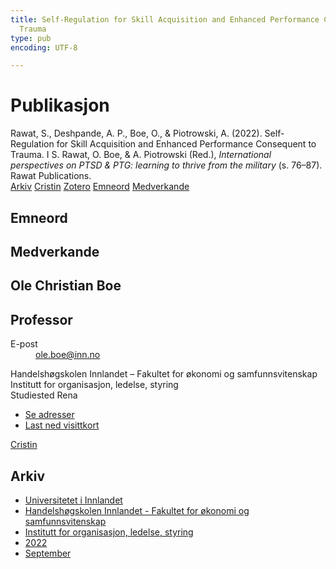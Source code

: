```yaml
---
title: Self-Regulation for Skill Acquisition and Enhanced Performance Consequent to
  Trauma
type: pub
encoding: UTF-8

---
```

<h1>Publikasjon</h1>
<article id="csl-bib-container-ZR7IW333" class="csl-bib-container">
  <div class="csl-bib-body"> <div class="csl-entry">Rawat, S., Deshpande, A. P., Boe, O., &#38; Piotrowski, A. (2022). Self-Regulation for Skill Acquisition and Enhanced Performance Consequent to Trauma. I S. Rawat, O. Boe, &#38; A. Piotrowski (Red.), <i>International perspectives on PTSD &#38; PTG: learning to thrive from the military</i> (s. 76–87). Rawat Publications.</div> </div>
  <div class="csl-bib-buttons">
    <a href="#taxonomy-article-ZR7IW333" alt="archive" class="csl-bib-button">Arkiv</a>
    <a href="https://app.cristin.no/results/show.jsf?id=2055078" alt="Cristin" class="csl-bib-button">Cristin</a>
    <a href="http://zotero.org/groups/5881554/items/ZR7IW333" alt="Zotero" class="csl-bib-button">Zotero</a>
    <a href="#keywords-article-ZR7IW333" alt="keywords" class="csl-bib-button">Emneord</a>
    <a href="#contributors-article-ZR7IW333" alt="contributors" class="csl-bib-button">Medverkande</a>
  </div>
  <div id="csl-bib-meta-container-ZR7IW333"></div>
</article>
<div id="csl-bib-meta-ZR7IW333" class="csl-bib-meta">
  <article id="keywords-article-ZR7IW333" class="keywords-article">
    <h1>Emneord</h1>
    
  </article>
  <article id="contributors-article-ZR7IW333" class="contributors-article">
    <h1>Medverkande</h1>
    <div class="personas"> <div class="vrtx-hinn-person-card"> <div class="photo"> <i class="lar la-user-circle missing-person"></i> </div> <div class="info"> <hgroup><h1>Ole Christian Boe</h1> <h2>Professor</h2> </hgroup><dl> <dt>E-post</dt> <dd> <a href="mailto:ole.boe@inn.no">ole.boe@inn.no</a> </dd> </dl> <p> Handelshøgskolen Innlandet – Fakultet for økonomi og samfunnsvitenskap<br> Institutt for organisasjon, ledelse, styring<br> Studiested Rena </p> <ul class="vrtx-hinn-links"> <li><a href="https://www.inn.no/finn-en-ansatt/ole-boe.html#vrtx-hinn-addresses">Se adresser</a></li> <li><a href="https://www.inn.no/finn-en-ansatt/ole-boe.html?vrtx=vcf">Last ned visittkort</a></li> </ul> </div> </div> <a href="https://app.cristin.no/persons/show.jsf?id=603087" alt="Cristin URL" class="personas-cristin">Cristin</a> </div>
  </article>
  <article id="taxonomy-article-ZR7IW333" class="taxonomy-article">
    <h1>Arkiv</h1>
    <ul>
      <li><a href="{{< params subfolder >}}nn/archive/?key=3DCRN523">Universitetet i Innlandet</a></li>
      <li><a href="{{< params subfolder >}}nn/archive/?key=DU8Q9LN9">Handelshøgskolen Innlandet - Fakultet for økonomi og samfunnsvitenskap</a></li>
      <li><a href="{{< params subfolder >}}nn/archive/?key=4LUWR3ZM">Institutt for organisasjon, ledelse, styring</a></li>
      <li><a href="{{< params subfolder >}}nn/archive/?key=RDNF7EXQ">2022</a></li>
      <li><a href="{{< params subfolder >}}nn/archive/?key=Y5L3CGZW">September</a></li>
    </ul>
  </article>
</div>
